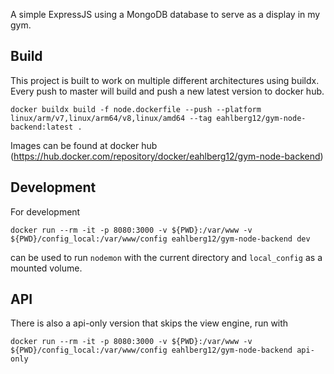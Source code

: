 A simple ExpressJS using a MongoDB database to serve as a display in my gym.

## Build
This project is built to work on multiple different architectures using buildx. Every push to master will build and push a new latest version to docker hub.

`docker buildx build -f node.dockerfile --push --platform linux/arm/v7,linux/arm64/v8,linux/amd64 --tag eahlberg12/gym-node-backend:latest .`

Images can be found at docker hub (https://hub.docker.com/repository/docker/eahlberg12/gym-node-backend)

## Development
For development

`docker run --rm -it -p 8080:3000 -v ${PWD}:/var/www -v ${PWD}/config_local:/var/www/config eahlberg12/gym-node-backend dev`

can be used to run `nodemon` with the current directory and `local_config` as a mounted volume. 

## API
There is also a api-only version that skips the view engine, run with

`docker run --rm -it -p 8080:3000 -v ${PWD}:/var/www -v ${PWD}/config_local:/var/www/config eahlberg12/gym-node-backend api-only`